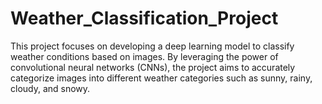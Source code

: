 # Weather_Classification_Project
This project focuses on developing a deep learning model to classify weather conditions based on images. By leveraging the power of convolutional neural networks (CNNs), the project aims to accurately categorize images into different weather categories such as sunny, rainy, cloudy, and snowy.
